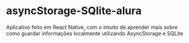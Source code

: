 # asyncStorage-SQlite-alura
Aplicativo feito em React Native, com o intuito de aprender mais sobre como guardar informações localmente utilizando AsyncStorage e SQLite
